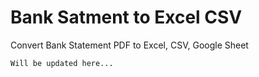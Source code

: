 # Bank Satment to Excel CSV
Convert Bank Statement PDF to Excel, CSV, Google Sheet

```
Will be updated here...
```
